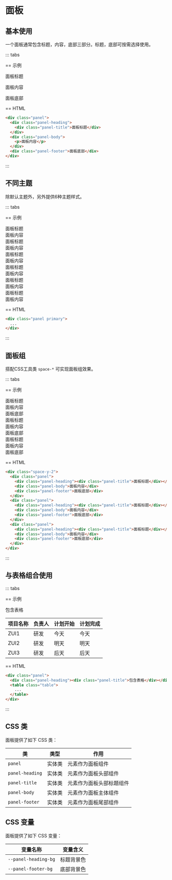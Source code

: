 # 面板

## 基本使用

一个面板通常包含标题，内容，底部三部分。标题，底部可按需选择使用。

::: tabs

== 示例

<Example>
  <div class="panel">
    <div class="panel-heading">
      <div class="panel-title">面板标题</div>
    </div>
    <div class="panel-body">
      <p>面板内容</p>
    </div>
    <div class="panel-footer">面板底部</div>
  </div>
</Example>

== HTML

```html
<div class="panel">
  <div class="panel-heading">
    <div class="panel-title">面板标题</div>
  </div>
  <div class="panel-body">
    <p>面板内容</p>
  </div>
  <div class="panel-footer">面板底部</div>
</div>
```

:::

## 不同主题

除默认主题外，另外提供6种主题样式。

::: tabs

== 示例

<Example class="space-y-4">
  <div class="panel primary">
    <div class="panel-heading">
      <div class="panel-title">面板标题</div>
    </div>
    <div class="panel-body">面板内容</div>
  </div>
  <div class="panel secondary-pale">
    <div class="panel-heading">
      <div class="panel-title">面板标题</div>
    </div>
    <div class="panel-body">面板内容</div>
  </div>
  <div class="panel warning-outline">
    <div class="panel-heading">
      <div class="panel-title">面板标题</div>
    </div>
    <div class="panel-body">面板内容</div>
  </div>
  <div class="panel ring-danger danger">
    <div class="panel-heading">
      <div class="panel-title">面板标题</div>
    </div>
    <div class="panel-body canvas">面板内容</div>
  </div>
  <div class="panel black">
    <div class="panel-heading">
      <div class="panel-title">面板标题</div>
    </div>
    <div class="panel-body">面板内容</div>
  </div>
  <div class="panel gray">
    <div class="panel-heading">
      <div class="panel-title">面板标题</div>
    </div>
    <div class="panel-body">面板内容</div>
  </div>
</Example>

== HTML

```html
<div class="panel primary">
  ...
</div>
```

:::

## 面板组

搭配CSS工具类 `space-*` 可实现面板组效果。

::: tabs

== 示例

<Example>
  <div class="space-y-2">
    <div class="panel">
      <div class="panel-heading"><div class="panel-title">面板标题</div></div>
      <div class="panel-body">面板内容</div>
      <div class="panel-footer">面板底部</div>
    </div>
    <div class="panel">
      <div class="panel-heading"><div class="panel-title">面板标题</div></div>
      <div class="panel-body">面板内容</div>
      <div class="panel-footer">面板底部</div>
    </div>
    <div class="panel">
      <div class="panel-heading"><div class="panel-title">面板标题</div></div>
      <div class="panel-body">面板内容</div>
      <div class="panel-footer">面板底部</div>
    </div>
  </div>
</Example>

== HTML

```html
<div class="space-y-2">
  <div class="panel">
    <div class="panel-heading"><div class="panel-title">面板标题</div></div>
    <div class="panel-body">面板内容</div>
    <div class="panel-footer">面板底部</div>
  </div>
  <div class="panel">
    <div class="panel-heading"><div class="panel-title">面板标题</div></div>
    <div class="panel-body">面板内容</div>
    <div class="panel-footer">面板底部</div>
  </div>
  <div class="panel">
    <div class="panel-heading"><div class="panel-title">面板标题</div></div>
    <div class="panel-body">面板内容</div>
    <div class="panel-footer">面板底部</div>
  </div>
</div>
```

:::

## 与表格组合使用

::: tabs

== 示例

<Example>
  <div class="panel">
    <div class="panel-heading gray-200"><div class="panel-title">包含表格</div></div>
    <table class="table">
      <thead>
        <tr>
          <th>项目名称</th>
          <th>负责人</th>
          <th>计划开始</th>
          <th>计划完成</th>
        </tr>
      </thead>
      <tbody>
        <tr>
          <td>ZUI1</td>
          <td>研发</td>
          <td>今天</td>
          <td>今天</td>
        </tr>
        <tr>
          <td>ZUI2</td>
          <td>研发</td>
          <td>明天</td>
          <td>明天</td>
        </tr>
        <tr>
          <td>ZUI3</td>
          <td>研发</td>
          <td>后天</td>
          <td>后天</td>
        </tr>
      </tbody>
    </table>
  </div>
</Example>

== HTML

```html
<div class="panel">
  <div class="panel-heading"><div class="panel-title">包含表格</div></div>
  <table class="table">
    ...
  </table>
</div>
```

:::

## CSS 类

面板提供了如下 CSS 类：

| 类        | 类型           | 作用  |
| ------------- |:-------------:| ----- |
| `panel`      | 实体类 | 元素作为面板组件 |
| `panel-heading`      | 实体类 | 元素作为面板头部组件 |
| `panel-title`      | 实体类 | 元素作为面板头部标题组件 |
| `panel-body`      | 实体类 | 元素作为面板主体组件 |
| `panel-footer`      | 实体类 | 元素作为面板尾部组件 |

## CSS 变量

面板提供了如下 CSS 变量：

| 变量名称                | 变量含义     |
| ------------------------|--------------|
| `--panel-heading-bg`    | 标题背景色   |
| `--panel-footer-bg`     | 底部背景色   |
